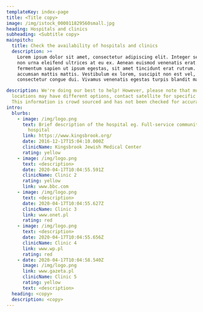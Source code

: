 ```yaml
---
templateKey: index-page
title: <Title copy>
image: /img/istock_000011829560small.jpg
heading: Hospitals and clinics
subheading: <Subtitle copy>
mainpitch:
  title: Check the availability of hospitals and clinics
  description: >+
    Lorem ipsum dolor sit amet, consectetur adipiscing elit. Integer sed augue
    non urna eleifend ultrices at eu ex. Aenean euismod venenatis erat. Mauris
    fermentum sapien ut ipsum egestas, sit amet tincidunt erat rutrum. Donec
    accumsan mattis mattis. Vestibulum ex lorem, suscipit non est vel,
    consectetur congue dui. Vivamus venenatis egestas turpis blandit mattis. 

description: We're doing our best to help! However, please note that multiple
  locations may have different options, contact satellite for specific details.
  This information is crowd sourced and has not been checked for accuracy.
intro:
  blurbs:
    - image: /img/logo.png
      text: Brief description of the hospital eg. Full-service community teaching
        hospital
      link: https://www.kingsbrook.org/
      date: 2016-12-17T15:04:10.000Z
      clinicName: Kingsbrook Jewish Medical Center
      rating: yellow
    - image: /img/logo.png
      text: <description>
      date: 2020-04-17T10:04:55.591Z
      clinicName: Clinic 2
      rating: yellow
      link: www.bbc.com
    - image: /img/logo.png
      text: <description>
      date: 2020-04-17T10:04:55.627Z
      clinicName: Clinic 3
      link: www.onet.pl
      rating: red
    - image: /img/logo.png
      text: <description>
      date: 2020-04-17T10:04:55.656Z
      clinicName: Clinic 4
      link: www.wp.pl
      rating: red
    - date: 2020-04-17T10:04:58.540Z
      image: /img/logo.png
      link: www.gazeta.pl
      clinicName: Clinic 5
      rating: yellow
      text: <description>
  heading: <copy>
  description: <copy>
---
```

